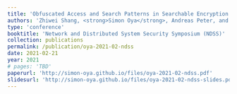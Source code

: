 ```yaml
---
title: 'Obfuscated Access and Search Patterns in Searchable Encryption'
authors: 'Zhiwei Shang, <strong>Simon Oya</strong>, Andreas Peter, and Florian Kerschbaum'
type: 'conference'
booktitle: 'Network and Distributed System Security Symposium (NDSS)'
collection: publications
permalink: /publication/oya-2021-02-ndss
date: 2021-02-21
year: 2021
# pages: 'TBD'
paperurl: 'http://simon-oya.github.io/files/oya-2021-02-ndss.pdf'
slidesurl: 'http://simon-oya.github.io/files/oya-2021-02-ndss-slides.pdf'
---
```


